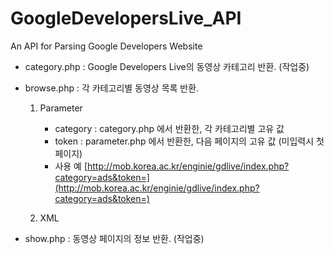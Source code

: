 GoogleDevelopersLive_API
=================

An API for Parsing Google Developers Website

* category.php : Google Developers Live의 동영상 카테고리 반환. (작업중)


* browse.php : 각 카테고리별 동영상 목록 반환.
	1. Parameter
		- category : category.php 에서 반환한, 각 카테고리별 고유 값
		- token		 : parameter.php 에서 반환한, 다음 페이지의 고유 값 (미입력시 첫페이지)
		- 사용 예
			[http://mob.korea.ac.kr/enginie/gdlive/index.php?category=ads&token=](http://mob.korea.ac.kr/enginie/gdlive/index.php?category=ads&token=)
	
	2. XML


* show.php : 동영상 페이지의 정보 반환. (작업중)
